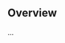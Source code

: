 <!-- Note: Please must use one of our issue templates to file an issue! 🛑 -->
<!-- 👉 https://github.com/HotKeysInc/sdk/issues/new/choose 👈 -->
<!-- **Issues that should have been filed with a template will be closed without action, and we will ask you to use a template.** -->

<!-- This blank issue template is only for issues that don't fit any of the templates. -->

## Overview

...
